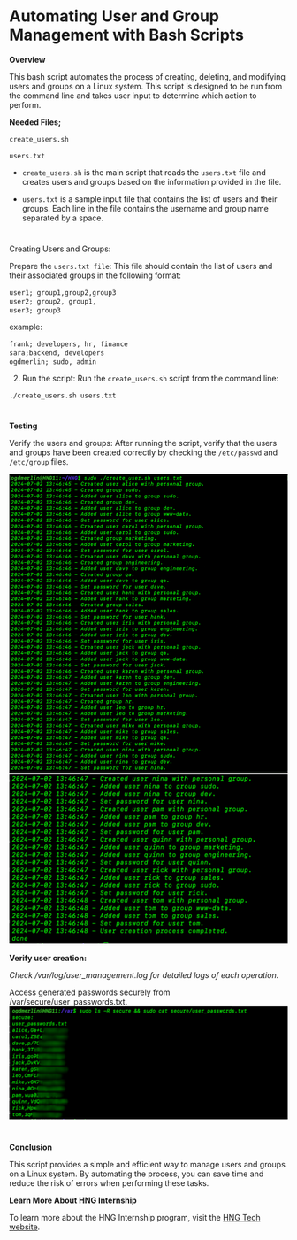 # Automating User and Group Management with Bash Scripts

**Overview**

This bash script automates the process of creating, deleting, and modifying users and groups on a Linux system. This script is designed to be run from the command line and takes user input to determine which action to perform.

**Needed Files;**

```
create_users.sh
```

```
users.txt
```

- `create_users.sh` is the main script that reads the `users.txt` file and creates users and groups based on the information provided in the file.

- `users.txt` is a sample input file that contains the list of users and their groups. Each line in the file contains the username and group name separated by a space.

#

Creating Users and Groups:

Prepare the `users.txt file`: This file should contain the list of users and their associated groups in the following format:

```
user1; group1,group2,group3
user2; group2, group1,
user3; group3
```

example:

```
frank; developers, hr, finance
sara;backend, developers
ogdmerlin; sudo, admin
```

2. Run the script: Run the `create_users.sh` script from the command line:

```
./create_users.sh users.txt
```

#

**Testing**

Verify the users and groups: After running the script, verify that the users and groups have been created correctly by checking the `/etc/passwd` and `/etc/group` files.

<img src="images/create_user.png">
<img src="images/create_user2.png">

**Verify user creation:**

_Check /var/log/user_management.log for detailed logs of each operation._

Access generated passwords securely from /var/secure/user_passwords.txt.
<img src="images/user_passwd.png">

#

**Conclusion**

This script provides a simple and efficient way to manage users and groups on a Linux system. By automating the process, you can save time and reduce the risk of errors when performing these tasks.

**Learn More About HNG Internship**

To learn more about the HNG Internship program, visit the [HNG Tech website](https://hng.tech/).
